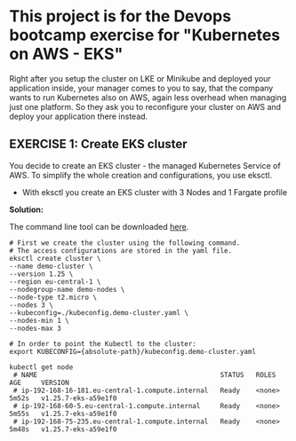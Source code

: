 # This project is for the Devops bootcamp exercise for "Kubernetes on AWS - EKS"

Right after you setup the cluster on LKE or Minikube and deployed your application inside, your manager comes to you to say, that the company wants to run Kubernetes also on AWS, again less overhead when managing just one platform. So they ask you to reconfigure your cluster on AWS and deploy your application there instead.



## EXERCISE 1: Create EKS cluster

You decide to create an EKS cluster - the managed Kubernetes Service of AWS. To simplify the whole creation and configurations, you use eksctl.

* With eksctl you create an EKS cluster with 3 Nodes and 1 Fargate profile

**Solution:**

The command line tool can be downloaded [here](https://eksctl.io/).

    # First we create the cluster using the following command.
    # The access configurations are stored in the yaml file.
    eksctl create cluster \
    --name demo-cluster \
    --version 1.25 \
    --region eu-central-1 \
    --nodegroup-name demo-nodes \
    --node-type t2.micro \
    --nodes 3 \
    --kubeconfig=./kubeconfig.demo-cluster.yaml \
    --nodes-min 1 \
    --nodes-max 3

    # In order to point the Kubectl to the cluster:
    export KUBECONFIG={absolute-path}/kubeconfig.demo-cluster.yaml

    kubectl get node
     # NAME                                              STATUS   ROLES    AGE     VERSION
     # ip-192-168-16-181.eu-central-1.compute.internal   Ready    <none>   5m52s   v1.25.7-eks-a59e1f0
     # ip-192-168-60-5.eu-central-1.compute.internal     Ready    <none>   5m55s   v1.25.7-eks-a59e1f0
     # ip-192-168-75-235.eu-central-1.compute.internal   Ready    <none>   5m48s   v1.25.7-eks-a59e1f0
